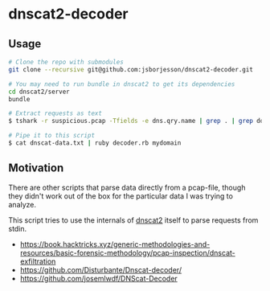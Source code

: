 # dnscat2-decoder

## Usage

```bash
# Clone the repo with submodules
git clone --recursive git@github.com:jsborjesson/dnscat2-decoder.git

# You may need to run bundle in dnscat2 to get its dependencies
cd dnscat2/server
bundle

# Extract requests as text
$ tshark -r suspicious.pcap -Tfields -e dns.qry.name | grep . | grep domain > dnscat-data.txt

# Pipe it to this script
$ cat dnscat-data.txt | ruby decoder.rb mydomain
```

## Motivation

There are other scripts that parse data directly from a pcap-file, though they didn't work out of the box for the particular data I was trying to analyze.

This script tries to use the internals of [dnscat2](https://github.com/iagox86/dnscat2) itself to parse requests from stdin.

- https://book.hacktricks.xyz/generic-methodologies-and-resources/basic-forensic-methodology/pcap-inspection/dnscat-exfiltration
- https://github.com/Disturbante/Dnscat-decoder/
- https://github.com/josemlwdf/DNScat-Decoder
